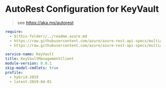 # AutoRest Configuration for KeyVault

> see https://aka.ms/autorest

``` yaml
require: 
  - $(this-folder)/../readme.azure.md
  - https://raw.githubusercontent.com/azure/azure-rest-api-specs/multiapi/specification/keyvault/resource-manager/readme.enable-multi-api.md
  - https://raw.githubusercontent.com/azure/azure-rest-api-specs/multiapi/specification/keyvault/resource-manager/readme.md

service-name: KeyVault
title: KeyVaultManagementClient
module-version: 0.0.1
skip-model-cmdlets: true
profile: 
  - hybrid-2019
  - latest-2019-04-01
```